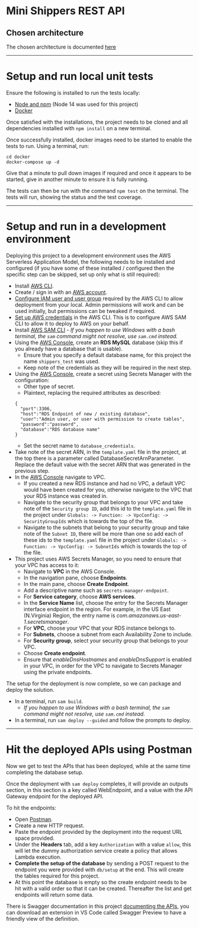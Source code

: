 # Mini Shippers REST API

## Chosen architecture

The chosen architecture is documented [here](./docs/architecture.md)

---

# Setup and run local unit tests

Ensure the following is installed to run the tests locally:

* [Node and npm](https://docs.npmjs.com/downloading-and-installing-node-js-and-npm) (Node 14 was used for this project)
* [Docker](https://www.docker.com/products/docker-desktop)

Once satisfied with the installations, the project needs to be cloned and all dependencies installed with `npm install` on a new terminal.

Once successfully installed, docker images need to be started to enable the tests to run. Using a terminal, run:

    cd docker
    docker-compose up -d

Give that a minute to pull down images if required and once it appears to be started, give in another minute to ensure it is fully running.

The tests can then be run with the command `npm test` on the terminal. The tests will run, showing the status and the test coverage.

---

# Setup and run in a development environment

Deploying this project to a development environment uses the AWS Serverless Application Model, the following needs to be installed and configured (if you have some of these installed / configured then the specific step can be skipped, set up only what is still required):

* Install [AWS CLI](https://aws.amazon.com/cli/).
* Create / sign in with an [AWS account](https://aws.amazon.com/).
* [Configure IAM user and user group](https://docs.aws.amazon.com/IAM/latest/UserGuide/getting-started_create-admin-group.html) required by the AWS CLI to allow deployment from your local. Admin permissions will work and can be used initially, but permissions can be tweaked if required.
* [Set up AWS credentials](https://docs.aws.amazon.com/serverless-application-model/latest/developerguide/serverless-getting-started-set-up-credentials.html) in the AWS CLI. This is to configure AWS SAM CLI to allow it to deploy to AWS on your behalf.
* Install [AWS SAM CLI](https://aws.amazon.com/serverless/sam/) - *If you happen to use Windows with a bash terminal, the `sam` command might not resolve, use `sam.cmd` instead.*
* Using the [AWS Console](https://console.aws.amazon.com/console), create an **RDS MySQL** database (skip this if you already have a database that is usable).
  * Ensure that you specify a default database name, for this project the name `shippers_test` was used.
  * Keep note of the credentials as they will be required in the next step.
* Using the [AWS Console](https://console.aws.amazon.com/console), create a secret using Secrets Manager with the configuration:
  * Other type of secret.
  * Plaintext, replacing the required attributes as described:
  ```
  {
    "port":3306,
    "host":"RDS Endpoint of new / existing database",
    "user":"Admin user, or user with permission to create tables",
    "password":"password",
    "database":"RDS database name"
  }
  ```
  * Set the secret name to `database_credentials`.
* Take note of the secret ARN, in the `template.yaml` file in the project, at the top there is a parameter called DatabaseSecretArnParameter. Replace the default value with the secret ARN that was generated in the previous step.
* In the [AWS Console](https://console.aws.amazon.com/console) navigate to VPC.
  * If you created a new RDS instance and had no VPC, a default VPC would have been created for you, otherwise navigate to the VPC that your RDS instance was created in.
  * Navigate to the security group that belongs to your VPC and take note of the `Security group ID`, add this id to the `template.yaml` file in the project under `Globals: -> Function: -> VpcConfig: -> SecurityGroupIds` which is towards the top of the file.
  * Navigate to the subnets that belong to your security group and take note of the `Subnet ID`, there will be more than one so add each of these ids to the `template.yaml` file in the project under `Globals: -> Function: -> VpcConfig: -> SubnetIds` which is towards the top of the file.
* This project uses AWS Secrets Manager, so you need to ensure that your VPC has access to it:
  * Navigate to **VPC** in the AWS Console.
  * In the navigation pane, choose **Endpoints**.
  * In the main pane, choose **Create Endpoint**.
  * Add a descriptive name such as `secrets-manager-endpoint`.
  * For **Service category**, choose **AWS services**.
  * In the **Service Name** list, choose the entry for the Secrets Manager interface endpoint in the region. For example, in the US East (N.Virginia) Region, the entry name is *com.amazonaws.us-east-1.secretsmanager*.
  * For **VPC**, choose your VPC that your RDS instance belongs to.
  * For **Subnets**, choose a subnet from each Availability Zone to include.
  * For **Security group**, select your security group that belongs to your VPC.
  * Choose **Create endpoint**.
  * Ensure that *enableDnsHostnames* and *enableDnsSupport* is enabled in your VPC, in order for the VPC to navigate to Secrets Manager using the private endpoints.

The setup for the deployment is now complete, so we can package and deploy the solution.
* In a terminal, run `sam build`.
  * *If you happen to use Windows with a bash terminal, the `sam` command might not resolve, use `sam.cmd` instead.*
* In a terminal, run `sam deploy --guided` and follow the prompts to deploy.

---

# Hit the deployed APIs using Postman

Now we get to test the APIs that has been deployed, while at the same time completing the database setup.

Once the deployment with `sam deploy` completes, it will provide an outputs section, in this section is a key called WebEndpoint, and a value with the API Gateway endpoint for the deployed API.

To hit the endpoints:
* Open [Postman](https://www.postman.com/).
* Create a new HTTP request.
* Paste the endpoint provided by the deployment into the request URL space provided.
* Under the **Headers** tab, add a key `Authorization` with a value `allow`, this will let the dummy authorization service create a policy that allows Lambda execution.
* **Complete the setup of the database** by sending a POST request to the endpoint you were provided with `db/setup` at the end. This will create the tables required for this project.
* At this point the database is empty so the create endpoint needs to be hit with a valid order so that it can be created. Thereafter the list and get endpoints will return some data.

There is Swagger documentation in this project [documenting the APIs](./swagger.yml), you can download an extension in VS Code called Swagger Preview to have a friendly view of the definition.
